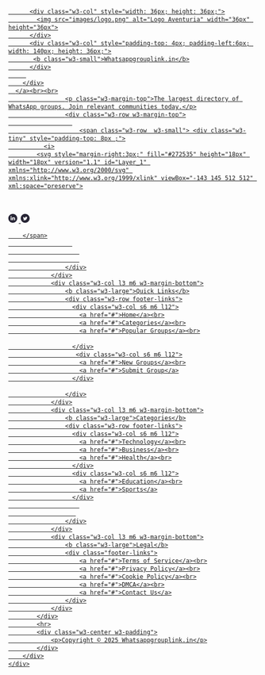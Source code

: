  <div class="footer w3-white w3-padding-16">
        <div class="w3-content">
            <div class="w3-row-padding">
                <div class="w3-col l3 m6 w3-margin-bottom">
                    <a href="#" class="w3-hover-none">
        <div class="w3-large">

          <div class="w3-col" style="width: 36px; height: 36px;">
            <img src="images/logo.png" alt="Logo Aventuria" width="36px" height="36px">
          </div>
          <div class="w3-col" style="padding-top: 4px; padding-left:6px; width: 140px; height: 36px;">
           <b class="w3-small">Whatsappgrouplink.in</b>
          </div>
         
        </div>
      </a><br><br>
                    <p class="w3-margin-top">The largest directory of WhatsApp groups. Join relevant communities today.</p>
                    <div class="w3-row w3-margin-top">
                      
                        <span class="w3-row  w3-small"> <div class="w3-tiny" style="padding-top: 8px ;">
              <i>
            <svg style="margin-right:3px;" fill="#272535" height="18px" width="18px" version="1.1" id="Layer_1" xmlns="http://www.w3.org/2000/svg" xmlns:xlink="http://www.w3.org/1999/xlink" viewBox="-143 145 512 512" xml:space="preserve">
<path d="M113,145c-141.4,0-256,114.6-256,256s114.6,256,256,256s256-114.6,256-256S254.4,145,113,145z M169.5,357.6l-2.9,38.3h-39.3
v133H77.7v-133H51.2v-38.3h26.5v-25.7c0-11.3,0.3-28.8,8.5-39.7c8.7-11.5,20.6-19.3,41.1-19.3c33.4,0,47.4,4.8,47.4,4.8l-6.6,39.2
c0,0-11-3.2-21.3-3.2c-10.3,0-19.5,3.7-19.5,14v29.9H169.5z"></path>
</svg>
            </i>
             <i>
            <svg style="margin-right:3px;" width="18px" height="18px" viewBox="0 0 32 32" xmlns="http://www.w3.org/2000/svg">

<g fill="none" fill-rule="evenodd">

<path d="m0 0h32v32h-32z"></path>

<path d="m17.0830929.03277248c8.1190907 0 14.7619831 6.64289236 14.7619831 14.76198302v2.3064326c0 8.1190906-6.6429288 14.761983-14.7619831 14.761983h-2.3064325c-8.11909069 0-14.76198306-6.6428924-14.76198306-14.761983v-2.3064326c0-8.11909066 6.64289237-14.76198302 14.76198306-14.76198302zm-.8630324 8.0002641-.2053832-.0002641c-1.7102378 0-3.4204757.05652851-3.4204757.05652851-2.4979736 0-4.52299562 2.02501761-4.52299562 4.52298561 0 0-.05191606 1.4685349-.05624239 3.0447858l-.00028625.2060969c0 1.7648596.05652864 3.590089.05652864 3.5900891 0 2.497968 2.02502202 4.5229856 4.52299562 4.5229856 0 0 1.5990132.0565285 3.2508899.0565285 1.7648634 0 3.6466255-.0565285 3.6466255-.0565285 2.4979736 0 4.4664317-1.9684539 4.4664317-4.4664219 0 0 .0565286-1.8046833.0565286-3.5335605l-.0010281-.4057303c-.0076601-1.5511586-.0555357-3.0148084-.0555357-3.0148084 0-2.4979681-1.9684582-4.46642191-4.4664317-4.46642191 0 0-1.6282521-.05209668-3.2716213-.05626441zm-.2053831 1.43969747c1.4024317 0 3.2005639.04637875 3.2005638.04637875 2.0483524 0 3.3130573 1.2647021 3.3130573 3.31305 0 0 .0463789 1.7674322.0463789 3.1541781 0 1.4176885-.0463789 3.2469355-.0463789 3.2469355 0 2.048348-1.2647049 3.31305-3.3130573 3.31305 0 0-1.5901757.0389711-2.9699093.0454662l-.3697206.0009126c-1.3545375 0-3.0049692-.0463788-3.0049692-.0463788-2.0483172 0-3.36958592-1.321301-3.36958592-3.3695785 0 0-.04637885-1.8359078-.04637885-3.2830941 0-1.3545344.04637885-3.061491.04637885-3.061491 0-2.0483479 1.32130402-3.31305 3.36958592-3.31305 0 0 1.7416035-.04637875 3.1440353-.04637875zm-.0000353 2.46195055c-2.2632951 0-4.0980441 1.8347448-4.0980441 4.098035s1.8347489 4.098035 4.0980441 4.098035 4.0980441-1.8347448 4.0980441-4.098035c0-2.2632901-1.8347489-4.098035-4.0980441-4.098035zm0 1.4313625c1.4727754 0 2.6666784 1.1939004 2.6666784 2.6666725s-1.193903 2.6666726-2.6666784 2.6666726c-1.4727401 0-2.6666784-1.1939005-2.6666784-2.6666726s1.1939031-2.6666725 2.6666784-2.6666725zm4.2941322-2.5685935c-.5468547 0-.9902027.4455321-.9902027.9950991 0 .5495671.443348.9950639.9902027.9950639.5468546 0 .9901674-.4454968.9901674-.9950639 0-.5496023-.4433128-.9950991-.9901674-.9950991z" fill="#272535" fill-rule="nonzero"></path>

</g>

</svg>
            </i>
             <i>
           <svg style="margin-right:3px;" fill="#272535" height="18px" width="18px" version="1.1" id="Layer_1" xmlns="http://www.w3.org/2000/svg" xmlns:xlink="http://www.w3.org/1999/xlink" viewBox="-143 145 512 512" xml:space="preserve">
<path d="M113,145c-141.4,0-256,114.6-256,256s114.6,256,256,256s256-114.6,256-256S254.4,145,113,145z M41.4,508.1H-8.5V348.4h49.9
V508.1z M15.1,328.4h-0.4c-18.1,0-29.8-12.2-29.8-27.7c0-15.8,12.1-27.7,30.5-27.7c18.4,0,29.7,11.9,30.1,27.7
C45.6,316.1,33.9,328.4,15.1,328.4z M241,508.1h-56.6v-82.6c0-21.6-8.8-36.4-28.3-36.4c-14.9,0-23.2,10-27,19.6
c-1.4,3.4-1.2,8.2-1.2,13.1v86.3H71.8c0,0,0.7-146.4,0-159.7h56.1v25.1c3.3-11,21.2-26.6,49.8-26.6c35.5,0,63.3,23,63.3,72.4V508.1z
"></path>
</svg>
            </i>
             <i>
            <svg style="margin-right:3px;" fill="#272535" height="18px" width="18px" version="1.1" id="Layer_1" xmlns="http://www.w3.org/2000/svg" xmlns:xlink="http://www.w3.org/1999/xlink" viewBox="-143 145 512 512" xml:space="preserve">
<path d="M113,145c-141.4,0-256,114.6-256,256s114.6,256,256,256s256-114.6,256-256S254.4,145,113,145z M215.2,361.2
c0.1,2.2,0.1,4.5,0.1,6.8c0,69.5-52.9,149.7-149.7,149.7c-29.7,0-57.4-8.7-80.6-23.6c4.1,0.5,8.3,0.7,12.6,0.7
c24.6,0,47.3-8.4,65.3-22.5c-23-0.4-42.5-15.6-49.1-36.5c3.2,0.6,6.5,0.9,9.9,0.9c4.8,0,9.5-0.6,13.9-1.9
C13.5,430-4.6,408.7-4.6,383.2v-0.6c7.1,3.9,15.2,6.3,23.8,6.6c-14.1-9.4-23.4-25.6-23.4-43.8c0-9.6,2.6-18.7,7.1-26.5
c26,31.9,64.7,52.8,108.4,55c-0.9-3.8-1.4-7.8-1.4-12c0-29,23.6-52.6,52.6-52.6c15.1,0,28.8,6.4,38.4,16.6
c12-2.4,23.2-6.7,33.4-12.8c-3.9,12.3-12.3,22.6-23.1,29.1c10.6-1.3,20.8-4.1,30.2-8.3C234.4,344.5,225.5,353.7,215.2,361.2z"></path>
</svg>
            </i>
          </div>
    
        </span>
                      
                        
                        
                    </div>
                </div>
                <div class="w3-col l3 m6 w3-margin-bottom">
                    <b class="w3-large">Quick Links</b>
                    <div class="w3-row footer-links">
                      <div class="w3-col s6 m6 l12">
                        <a href="#">Home</a><br>
                        <a href="#">Categories</a><br>
                        <a href="#">Popular Groups</a><br>

                      </div>
                       <div class="w3-col s6 m6 l12">
                        <a href="#">New Groups</a><br>
                        <a href="#">Submit Group</a>
                      </div>

                    </div>
                </div>
                <div class="w3-col l3 m6 w3-margin-bottom">
                    <b class="w3-large">Categories</b>
                    <div class="w3-row footer-links">
                      <div class="w3-col s6 m6 l12">
                        <a href="#">Technology</a><br>
                        <a href="#">Business</a><br>
                        <a href="#">Health</a><br>
                      </div>
                      <div class="w3-col s6 m6 l12">
                        <a href="#">Education</a><br>
                        <a href="#">Sports</a>
                      </div>
                        
                       
                    </div>
                </div>
                <div class="w3-col l3 m6 w3-margin-bottom">
                    <b class="w3-large">Legal</b>
                    <div class="footer-links">
                        <a href="#">Terms of Service</a><br>
                        <a href="#">Privacy Policy</a><br>
                        <a href="#">Cookie Policy</a><br>
                        <a href="#">DMCA</a><br>
                        <a href="#">Contact Us</a>
                    </div>
                </div>
            </div>
            <hr>
            <div class="w3-center w3-padding">
                <p>Copyright © 2025 Whatsappgrouplink.in</p>
            </div>
        </div>
    </div>